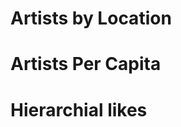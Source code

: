 # Artists by Location
<div class="geoMap" data-url="data/artistsByLocation.json"></div>

# Artists Per Capita
<div class="geoMap" data-url="data/artistsPerCapita.json"></div>

<div class="table" data-url="data/artistsLocationTable.json" 
     data-columns="[['string', 'Location'],['number', 'Artists'],['number', 'Artists per 100 000 people']]">
</div>

# Hierarchial likes
<!-- <iframe src="artistHierarchialGraph.html" width="960" height="960" scrolling="no"></iframe> -->
